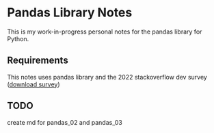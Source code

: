# Pandas Library Notes
This is my work-in-progress personal notes for the pandas library for Python.  

## Requirements
This notes uses pandas library and the 2022 stackoverflow dev survey ([download survey](https://info.stackoverflowsolutions.com/rs/719-EMH-566/images/stack-overflow-developer-survey-2022.zip))

## TODO
create md for pandas_02 and pandas_03